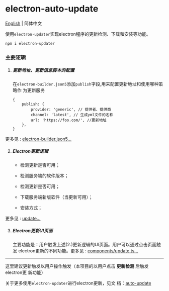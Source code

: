 # electron-auto-update

[English](README.md) | 简体中文

使用`electron-updater`实现electron程序的更新检测、下载和安装等功能。

```sh
npm i electron-updater
```

### 主要逻辑

1. ##### 更新地址、更新信息脚本的配置

    在`electron-builder.json5`添加`publish`字段,用来配置更新地址和使用哪种策略作
    为更新服务

    ```json5
    {
        publish: {
            provider: 'generic', // 提供者、提供商
            channel: 'latest', // 生成yml文件的名称
            url: 'https://foo.com/', //更新地址
        },
    }
    ```

更多见 : [electron-builder.json5...](xxx)

2. ##### Electron更新逻辑

    - 检测更新是否可用；

    - 检测服务端的软件版本；

    - 检测更新是否可用；

    - 下载服务端新版软件（当更新可用）；
    - 安装方式；

更多见 :
[update...](https://github.com/electron-vite/electron-vite-react/blob/main/electron/main/update.ts)

3. ##### Electron更新UI页面

    主要功能是：用户触发上述(2.)更新逻辑的UI页面。用户可以通过点击页面触发
    electron更新的不同功能。更多见 :
    [components/update.ts...](https://github.com/electron-vite/electron-vite-react/tree/main/src/components/update/index.tsx)

---

这里建议更新触发以用户操作触发（本项目的以用户点击 **更新检测** 后触发electron更
新功能）

关于更多使用`electron-updater`进行electron更新，见文
档：[auto-update](https://www.electron.build/.html)
